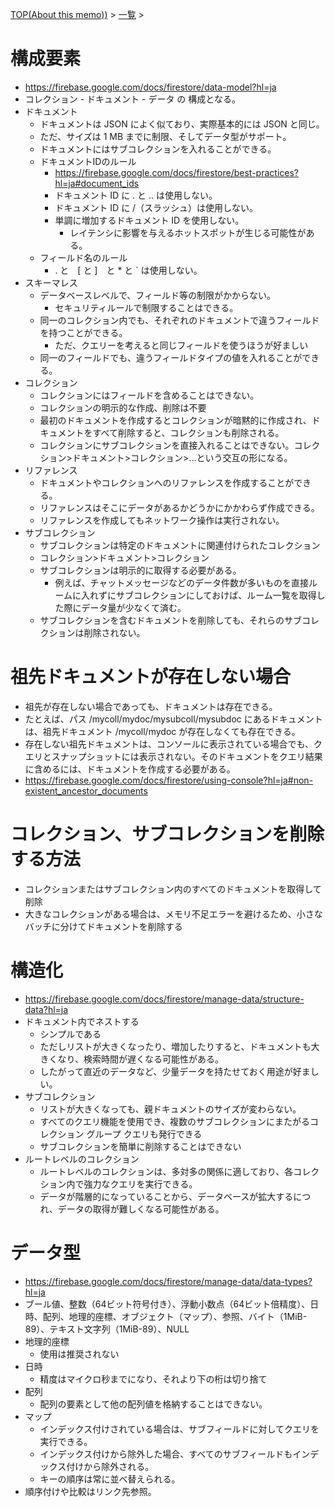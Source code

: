 [TOP(About this memo))](../README.md) > [一覧](./README.md) >

# 構成要素
* https://firebase.google.com/docs/firestore/data-model?hl=ja
* コレクション - ドキュメント - データ の 構成となる。
* ドキュメント
    * ドキュメントは JSON によく似ており、実際基本的には JSON と同じ。
    * ただ、サイズは 1 MB までに制限、そしてデータ型がサポート。
    * ドキュメントにはサブコレクションを入れることができる。
    * ドキュメントIDのルール
        * https://firebase.google.com/docs/firestore/best-practices?hl=ja#document_ids
        * ドキュメント ID に . と .. は使用しない。
        * ドキュメント ID に /（スラッシュ）は使用しない。
        * 単調に増加するドキュメント ID を使用しない。
            * レイテンシに影響を与えるホットスポットが生じる可能性がある。
    * フィールド名のルール
        * . と　[ と ]　と * と  ` は使用しない。
* スキーマレス
    * データベースレベルで、フィールド等の制限がかからない。
        * セキュリティルールで制限することはできる。
    * 同一のコレクション内でも、それぞれのドキュメントで違うフィールドを持つことができる。
        * ただ、クエリーを考えると同じフィールドを使うほうが好ましい
    * 同一のフィールドでも、違うフィールドタイプの値を入れることができる。
* コレクション
    * コレクションにはフィールドを含めることはできない。
    * コレクションの明示的な作成、削除は不要
    * 最初のドキュメントを作成するとコレクションが暗黙的に作成され、ドキュメントをすべて削除すると、コレクションも削除される。
    * コレクションにサブコレクションを直接入れることはできない。コレクション>ドキュメント>コレクション>...という交互の形になる。
* リファレンス
    * ドキュメントやコレクションへのリファレンスを作成することができる。
    * リファレンスはそこにデータがあるかどうかにかかわらず作成できる。
    * リファレンスを作成してもネットワーク操作は実行されない。
* サブコレクション
    * サブコレクションは特定のドキュメントに関連付けられたコレクション
    * コレクション>ドキュメント>コレクション
    * サブコレクションは明示的に取得する必要がある。
        * 例えば、チャットメッセージなどのデータ件数が多いものを直接ルームに入れずにサブコレクションにしておけば、ルーム一覧を取得した際にデータ量が少なくて済む。
    * サブコレクションを含むドキュメントを削除しても、それらのサブコレクションは削除されない。


# 祖先ドキュメントが存在しない場合
* 祖先が存在しない場合であっても、ドキュメントは存在できる。
* たとえば、パス /mycoll/mydoc/mysubcoll/mysubdoc にあるドキュメントは、祖先ドキュメント /mycoll/mydoc が存在しなくても存在できる。
* 存在しない祖先ドキュメントは、コンソールに表示されている場合でも、クエリとスナップショットには表示されない。そのドキュメントをクエリ結果に含めるには、ドキュメントを作成する必要がある。
* https://firebase.google.com/docs/firestore/using-console?hl=ja#non-existent_ancestor_documents


# コレクション、サブコレクションを削除する方法
* コレクションまたはサブコレクション内のすべてのドキュメントを取得して削除
* 大きなコレクションがある場合は、メモリ不足エラーを避けるため、小さなバッチに分けてドキュメントを削除する


# 構造化
* https://firebase.google.com/docs/firestore/manage-data/structure-data?hl=ja
* ドキュメント内でネストする
    * シンプルである
    * ただしリストが大きくなったり、増加したりすると、ドキュメントも大きくなり、検索時間が遅くなる可能性がある。
    * したがって直近のデータなど、少量データを持たせておく用途が好ましい。
* サブコレクション
    * リストが大きくなっても、親ドキュメントのサイズが変わらない。
    * すべてのクエリ機能を使用でき、複数のサブコレクションにまたがるコレクション グループ クエリも発行できる
    * サブコレクションを簡単に削除することはできない
* ルートレベルのコレクション
    * ルートレベルのコレクションは、多対多の関係に適しており、各コレクション内で強力なクエリを実行できる。
    * データが階層的になっていることから、データベースが拡大するにつれ、データの取得が難しくなる可能性がある。


# データ型
* https://firebase.google.com/docs/firestore/manage-data/data-types?hl=ja
* ブール値、整数（64ビット符号付き）、浮動小数点（64ビット倍精度）、日時、配列、地理的座標、オブジェクト（マップ）、参照、バイト（1MiB-89）、テキスト文字列（1MiB-89）、NULL
* 地理的座標
    * 使用は推奨されない
* 日時
    * 精度はマイクロ秒までになり、それより下の桁は切り捨て
* 配列
    * 配列の要素として他の配列値を格納することはできない。
* マップ
    * インデックス付けされている場合は、サブフィールドに対してクエリを実行できる。
    * インデックス付けから除外した場合、すべてのサブフィールドもインデックス付けから除外される。
    * キーの順序は常に並べ替えられる。
* 順序付けや比較はリンク先参照。


